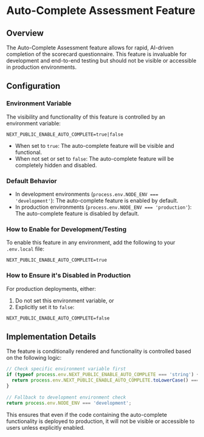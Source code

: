 # Auto-Complete Assessment Feature

## Overview
The Auto-Complete Assessment feature allows for rapid, AI-driven completion of the scorecard questionnaire. This feature is invaluable for development and end-to-end testing but should not be visible or accessible in production environments.

## Configuration

### Environment Variable
The visibility and functionality of this feature is controlled by an environment variable:

```
NEXT_PUBLIC_ENABLE_AUTO_COMPLETE=true|false
```

- When set to `true`: The auto-complete feature will be visible and functional.
- When not set or set to `false`: The auto-complete feature will be completely hidden and disabled.

### Default Behavior
- In development environments (`process.env.NODE_ENV === 'development'`): The auto-complete feature is enabled by default.
- In production environments (`process.env.NODE_ENV === 'production'`): The auto-complete feature is disabled by default.

### How to Enable for Development/Testing
To enable this feature in any environment, add the following to your `.env.local` file:

```
NEXT_PUBLIC_ENABLE_AUTO_COMPLETE=true
```

### How to Ensure it's Disabled in Production
For production deployments, either:
1. Do not set this environment variable, or
2. Explicitly set it to `false`:

```
NEXT_PUBLIC_ENABLE_AUTO_COMPLETE=false
```

## Implementation Details
The feature is conditionally rendered and functionality is controlled based on the following logic:

```javascript
// Check specific environment variable first
if (typeof process.env.NEXT_PUBLIC_ENABLE_AUTO_COMPLETE === 'string') {
  return process.env.NEXT_PUBLIC_ENABLE_AUTO_COMPLETE.toLowerCase() === 'true';
}
  
// Fallback to development environment check
return process.env.NODE_ENV === 'development';
```

This ensures that even if the code containing the auto-complete functionality is deployed to production, it will not be visible or accessible to users unless explicitly enabled. 